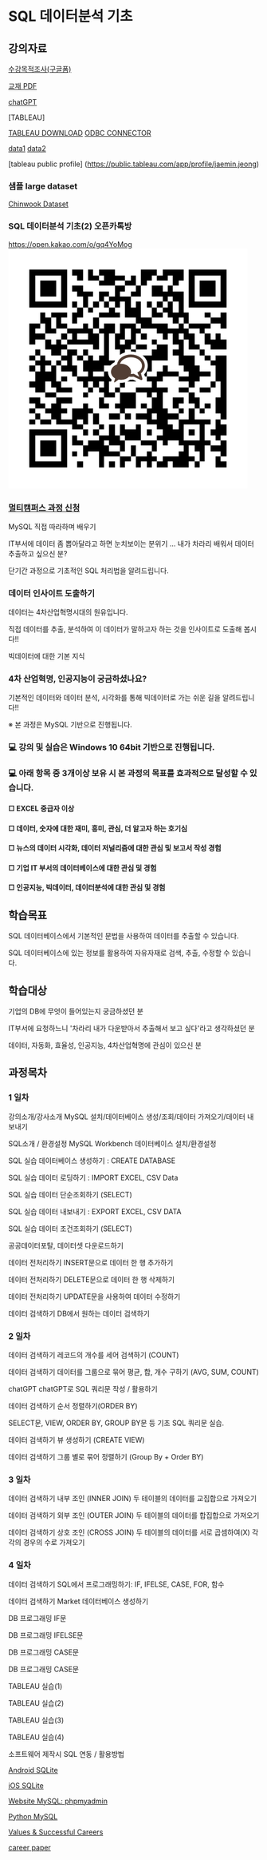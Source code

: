 # SQL 데이터분석 기초


## 강의자료

[수강목적조사(구글폼)](https://forms.gle/xmnBZJGGH2HteLZe6)

[교재 PDF](https://github.com/dscoool/mysql/blob/935f9df80f81b3c7b50d288ccfabf7ccc8ca6b9a/%EB%A9%80%ED%8B%B0%EC%BA%A0%ED%8D%BC%EC%8A%A4_%EB%AA%A8%EB%91%90%EC%9D%98MySQL.pdf)

[chatGPT](https://github.com/dscoool/datastructure/blob/main/chatgpt.ipynb)

[TABLEAU]

[TABLEAU DOWNLOAD](https://public.tableau.com/app/discover)
[ODBC CONNECTOR](https://dev.mysql.com/downloads/connector/odbc/)

[data1](https://www.data.go.kr/data/15028200/standard.do)
[data2](https://www.data.go.kr/data/15021141/standard.do)

[tableau public profile] (https://public.tableau.com/app/profile/jaemin.jeong)

### 샘플 large dataset
[Chinwook Dataset](https://github.com/lerocha/chinook-database)

### SQL 데이터분석 기초(2) 오픈카톡방

https://open.kakao.com/o/gq4YoMog
![QR code](https://github.com/dscoool/mysql/blob/main/23E1EA4B-4AB9-44FB-9302-0A3119B47958.png)

### [멀티캠퍼스 과정 신청](https://www.multicampus.com/em/enrolment/courseDetai?p_menu=NzUjU1VC&p_gubun=Qw==&dxLanYn=N&corsCd=FA011P&corsYr=&corsDgrCd=)

MySQL 직접 따라하며 배우기

IT부서에 데이터 좀 뽑아달라고 하면 눈치보이는 분위기 ... 
내가 차라리 배워서 데이터 추출하고 싶으신 분? 

단기간 과정으로 기초적인 SQL 처리법을 알려드립니다. 

### 데이터 인사이트 도출하기
데이터는 4차산업혁명시대의 원유입니다.

직접 데이터를 추출, 분석하여 이 데이터가 말하고자 하는 것을 인사이트로 도출해 봅시다!!

빅데이터에 대한 기본 지식

### 4차 산업혁명, 인공지능이 궁금하셨나요?
기본적인 데이터와 데이터 분석, 시각화를 통해 빅데이터로 가는 쉬운 길을 알려드립니다!!

※ 본 과정은 MySQL 기반으로 진행됩니다. 

### 💻 강의 및 실습은 Windows 10 64bit 기반으로 진행됩니다. 
### 💻 아래 항목 중 3개이상 보유 시 본 과정의 목표를 효과적으로 달성할 수 있습니다.    
#### □ EXCEL 중급자 이상
#### □ 데이터, 숫자에 대한 재미, 흥미, 관심, 더 알고자 하는 호기심
#### □ 뉴스의 데이터 시각화, 데이터 저널리즘에 대한 관심 및 보고서 작성 경험
#### □ 기업 IT 부서의 데이터베이스에 대한 관심 및 경험
#### □ 인공지능, 빅데이터, 데이터분석에 대한 관심 및 경험

## 학습목표
SQL 데이터베이스에서 기본적인 문법을 사용하여 데이터를 추출할 수 있습니다.

SQL 데이터베이스에 있는 정보를 활용하여 자유자재로 검색, 추출, 수정할 수 있습니다.

## 학습대상
기업의 DB에 무엇이 들어있는지 궁금하셨던 분

IT부서에 요청하느니 '차라리 내가 다운받아서 추출해서 보고 싶다'라고 생각하셨던 분

데이터, 자동화, 효율성, 인공지능, 4차산업혁명에 관심이 있으신 분

## 과정목차
### 1 일차
강의소개/강사소개	MySQL 설치/데이터베이스 생성/조회/데이터 가져오기/데이터 내보내기

SQL소개 / 환경설정	MySQL Workbench 데이터베이스 설치/환경설정

SQL 실습	데이터베이스 생성하기 : CREATE DATABASE

SQL 실습	데이터 로딩하기 : IMPORT EXCEL, CSV Data

SQL 실습	데이터 단순조회하기 (SELECT)

SQL 실습	데이터 내보내기 : EXPORT EXCEL, CSV DATA

SQL 실습	데이터 조건조회하기 (SELECT)


공공데이터포탈, 데이터셋 다운로드하기

데이터 전처리하기	INSERT문으로 데이터 한 행 추가하기

데이터 전처리하기	DELETE문으로 데이터 한 행 삭제하기

데이터 전처리하기	UPDATE문을 사용하여 데이터 수정하기

데이터 검색하기	DB에서 원하는 데이터 검색하기


### 2 일차

데이터 검색하기	레코드의 개수를 세어 검색하기 (COUNT)

데이터 검색하기	데이터를 그룹으로 묶어 평균, 합, 개수 구하기 (AVG, SUM, COUNT)

chatGPT         chatGPT로 SQL 쿼리문 작성 / 활용하기

데이터 검색하기	순서 정렬하기(ORDER BY)

SELECT문, VIEW, ORDER BY, GROUP BY문 등 기초 SQL 쿼리문 실습.

데이터 검색하기	뷰 생성하기 (CREATE VIEW)

데이터 검색하기	그룹 별로 묶어 정렬하기 (Group By + Order BY)

###  3 일차

데이터 검색하기	내부 조인 (INNER JOIN) 두 테이블의 데이터를 교집합으로 가져오기

데이터 검색하기	외부 조인 (OUTER JOIN) 두 테이블의 데이터를 합집합으로 가져오기

데이터 검색하기	상호 조인 (CROSS JOIN) 두 테이블의 데이터를 서로 곱셈하여(X) 각각의 경우의 수로 가져오기

### 4 일차
데이터 검색하기	SQL에서 프로그래밍하기: IF, IFELSE, CASE, FOR, 함수

데이터 검색하기	Market 데이터베이스 생성하기

DB 프로그래밍	IF문

DB 프로그래밍	IFELSE문

DB 프로그래밍	CASE문

DB 프로그래밍	CASE문

TABLEAU 실습(1)

TABLEAU 실습(2)

TABLEAU 실습(3)

TABLEAU 실습(4)

소프트웨어 제작시 SQL 연동 / 활용방법

[Android SQLite](https://developer.android.com/training/data-storage/sqlite?hl=ko)

[iOS SQLite](https://www.kodeco.com/6620276-sqlite-with-swift-tutorial-getting-started)

[Website MySQL: phpmyadmin](https://www.w3schools.com/php/php_mysql_intro.asp)

[Python MySQL](https://dev.mysql.com/doc/connector-python/en/connector-python-example-connecting.html)

[Values & Successful Careers](https://myurl.ai/zct9Ht)

[career paper](https://docs.google.com/document/d/1HqNJF6VBQ1c9Iu8fYJ8aY26ZRbDTINjUMiBPO8O2tRE/edit?usp=sharing)
